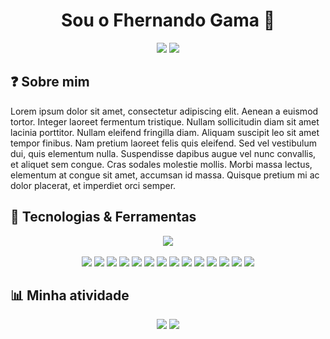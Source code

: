 <div align="center">
    <h1>Sou o Fhernando Gama 👋</h1>
    <a href="https://www.linkedin.com/in/fhernando-gama-a477a7139/"><img src="https://img.shields.io/badge/LinkedIn-0077B5?style=for-the-badge&logo=linkedin&logoColor=FFFFFF"/></a>
    <a href="https://github.com/fhernandogamaoliveira"><img src="https://komarev.com/ghpvc/?username=fhernandogamaoliveira&style=for-the-badge&color=0077B5"/></a>
</div>

## ❓ Sobre mim

Lorem ipsum dolor sit amet, consectetur adipiscing elit. Aenean a euismod tortor. Integer laoreet fermentum tristique. Nullam sollicitudin diam sit amet lacinia porttitor. Nullam eleifend fringilla diam. Aliquam suscipit leo sit amet tempor finibus. Nam pretium laoreet felis quis eleifend. Sed vel vestibulum dui, quis elementum nulla. Suspendisse dapibus augue vel nunc convallis, et aliquet sem congue. Cras sodales molestie mollis. Morbi massa lectus, elementum at congue sit amet, accumsan id massa. Quisque pretium mi ac dolor placerat, et imperdiet orci semper.

## 🚀 Tecnologias & Ferramentas

<div align="center">
    <a href="https://github.com/FhernandoGama"><img src="https://github-readme-stats.vercel.app/api/top-langs/?username=FhernandoGama&layout=compact&langs_count=8&theme=midnight-purple"></a>
</div>

<br>

<div align="center">
    <img src="https://img.shields.io/badge/Django-092E20?style=for-the-badge&logo=django&logoColor=FFFFFF"/>
    <img src="https://img.shields.io/badge/FastAPI-109989?style=for-the-badge&logo=FASTAPI&logoColor=FFFFFF"/>
    <img src="https://img.shields.io/badge/Google_BigQuery-669DF6?style=for-the-badge&logo=googlebigquery&logoColor=FFFFFF"/>
    <img src="https://img.shields.io/badge/Git-E44C30?style=for-the-badge&logo=git&logoColor=FFFFFF"/>
    <img src="https://img.shields.io/badge/GitHub-100000?style=for-the-badge&logo=github&logoColor=FFFFFF"/>
    <img src="https://img.shields.io/badge/Numpy-777BB4?style=for-the-badge&logo=numpy&logoColor=FFFFFF"/>
    <img src="https://img.shields.io/badge/Pandas-2C2D72?style=for-the-badge&logo=pandas&logoColor=FFFFFF"/>
    <img src="https://img.shields.io/badge/PostgreSQL-316192?style=for-the-badge&logo=postgresql&logoColor=FFFFFF"/>
    <img src="https://img.shields.io/badge/PowerBI-F2C811?style=for-the-badge&logo=Power%20BI&logoColor=000000"/>
    <img src="https://img.shields.io/badge/PyCharm-000000.svg?&style=for-the-badge&logo=PyCharm&logoColor=FFFFFF"/>
    <img src="https://img.shields.io/badge/Python-336EA0?style=for-the-badge&logo=python&logoColor=FFFFFF"/>
    <img src="https://img.shields.io/badge/Looker_Studio-4285F4.svg?&style=for-the-badge&logo=looker&logoColor=FFFFFF"/>
    <img src="https://img.shields.io/badge/Selenium-43B02A?style=for-the-badge&logo=Selenium&logoColor=FFFFFF"/>
    <img src="https://img.shields.io/badge/Visual_Studio_Code-0078D4?style=for-the-badge&logo=visual%20studio%20code&logoColor=FFFFFF"/>
</div>

## 📊 Minha atividade

<div align="center">
    <a href="https://github.com/FhernandoGama"><img src="https://github-readme-stats.vercel.app/api?username=FhernandoGama&show_icons=true&theme=midnight-purple"></a>
    <a href="https://github.com/FhernandoGama"><img src="https://streak-stats.demolab.com?user=FhernandoGama&mode=weekly&theme=midnight-purple"></a>
</div>
